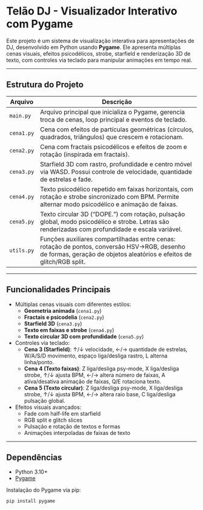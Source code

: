 # Telão DJ - Visualizador Interativo com Pygame

Este projeto é um sistema de visualização interativa para apresentações de DJ, desenvolvido em Python usando **Pygame**. Ele apresenta múltiplas cenas visuais, efeitos psicodélicos, strobe, starfield e renderização 3D de texto, com controles via teclado para manipular animações em tempo real.

---

## Estrutura do Projeto

| Arquivo | Descrição |
|---------|-----------|
| `main.py` | Arquivo principal que inicializa o Pygame, gerencia troca de cenas, loop principal e eventos de teclado. |
| `cena1.py` | Cena com efeitos de partículas geométricas (círculos, quadrados, triângulos) que crescem e rotacionam. |
| `cena2.py` | Cena com fractais psicodélicos e efeitos de zoom e rotação (inspirada em fractais). |
| `cena3.py` | Starfield 3D com rastro, profundidade e centro móvel via WASD. Possui controle de velocidade, quantidade de estrelas e fade. |
| `cena4.py` | Texto psicodélico repetido em faixas horizontais, com rotação e strobe sincronizado com BPM. Permite alternar modo psicodélico e animação de faixas. |
| `cena5.py` | Texto circular 3D (“DOPE.”) com rotação, pulsação global, modo psicodélico e strobe. Letras são renderizadas com profundidade e escala variável. |
| `utils.py` | Funções auxiliares compartilhadas entre cenas: rotação de pontos, conversão HSV→RGB, desenho de formas, geração de objetos aleatórios e efeitos de glitch/RGB split. |

---

## Funcionalidades Principais

- Múltiplas cenas visuais com diferentes estilos:
  - **Geometria animada** (`cena1.py`)
  - **Fractais e psicodelia** (`cena2.py`)
  - **Starfield 3D** (`cena3.py`)
  - **Texto em faixas e strobe** (`cena4.py`)
  - **Texto circular 3D com profundidade** (`cena5.py`)
- Controles via teclado:
  - **Cena 3 (Starfield)**: ↑/↓ velocidade, ←/→ quantidade de estrelas, W/A/S/D movimento, espaço liga/desliga rastro, L alterna linha/ponto.
  - **Cena 4 (Texto faixas)**: Z liga/desliga psy-mode, X liga/desliga strobe, ↑/↓ ajusta BPM, ←/→ altera número de faixas, A ativa/desativa animação de faixas, Q/E rotaciona texto.
  - **Cena 5 (Texto circular)**: Z liga/desliga psy-mode, X liga/desliga strobe, ↑/↓ ajusta BPM, ←/→ altera raio base, C liga/desliga pulsação global.
- Efeitos visuais avançados:
  - Fade com half-life em starfield
  - RGB split e glitch slices
  - Pulsação e rotação de textos e formas
  - Animações interpoladas de faixas de texto

---

## Dependências

- Python 3.10+
- [Pygame](https://www.pygame.org/)

Instalação do Pygame via pip:

```bash
pip install pygame
